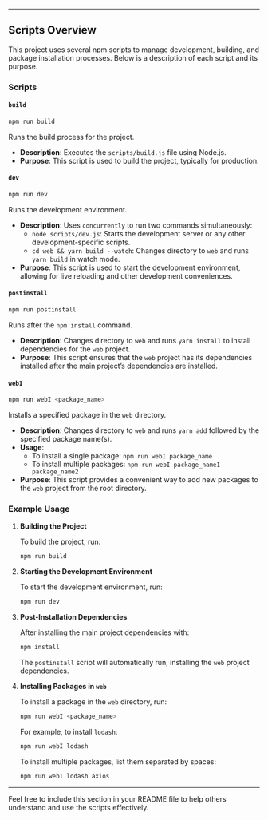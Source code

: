 
---

## Scripts Overview

This project uses several npm scripts to manage development, building, and package installation processes. Below is a description of each script and its purpose.

### Scripts

#### `build`

```sh
npm run build
```

Runs the build process for the project.

-   **Description**: Executes the `scripts/build.js` file using Node.js.
-   **Purpose**: This script is used to build the project, typically for production.

#### `dev`

```sh
npm run dev
```

Runs the development environment.

-   **Description**: Uses `concurrently` to run two commands simultaneously:
    -   `node scripts/dev.js`: Starts the development server or any other development-specific scripts.
    -   `cd web && yarn build --watch`: Changes directory to `web` and runs `yarn build` in watch mode.
-   **Purpose**: This script is used to start the development environment, allowing for live reloading and other development conveniences.

#### `postinstall`

```sh
npm run postinstall
```

Runs after the `npm install` command.

-   **Description**: Changes directory to `web` and runs `yarn install` to install dependencies for the `web` project.
-   **Purpose**: This script ensures that the `web` project has its dependencies installed after the main project’s dependencies are installed.

#### `webI`

```sh
npm run webI <package_name>
```

Installs a specified package in the `web` directory.

-   **Description**: Changes directory to `web` and runs `yarn add` followed by the specified package name(s).
-   **Usage**:
    -   To install a single package: `npm run webI package_name`
    -   To install multiple packages: `npm run webI package_name1 package_name2`
-   **Purpose**: This script provides a convenient way to add new packages to the `web` project from the root directory.

### Example Usage

1. **Building the Project**

    To build the project, run:

    ```sh
    npm run build
    ```

2. **Starting the Development Environment**

    To start the development environment, run:

    ```sh
    npm run dev
    ```

3. **Post-Installation Dependencies**

    After installing the main project dependencies with:

    ```sh
    npm install
    ```

    The `postinstall` script will automatically run, installing the `web` project dependencies.

4. **Installing Packages in `web`**

    To install a package in the `web` directory, run:

    ```sh
    npm run webI <package_name>
    ```

    For example, to install `lodash`:

    ```sh
    npm run webI lodash
    ```

    To install multiple packages, list them separated by spaces:

    ```sh
    npm run webI lodash axios
    ```

---

Feel free to include this section in your README file to help others understand and use the scripts effectively.
